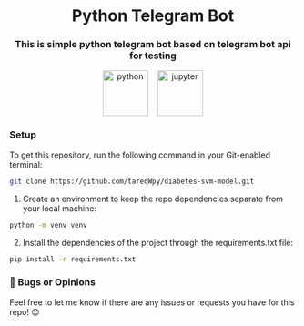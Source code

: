 <link rel="stylesheet" href="https://cdn.jsdelivr.net/gh/devicons/devicon@latest/devicon.min.css">
<h1 align="center">Python Telegram Bot</h1>
<h3 align="center">This is simple python telegram bot based on telegram bot api for testing</h3>

<p align="center" style="display:flex; gap:16px; justify-content:center; align-items:center">
<a href="https://www.python.org/" target="_blank"><img src="https://cdn.jsdelivr.net/gh/devicons/devicon@latest/icons/python/python-original-wordmark.svg" alt="python" width="80px" height="80px"/></a>
<a href="https://jupyter.org/" target="_blank">
<img src="https://cdn.jsdelivr.net/gh/devicons/devicon@latest/icons/jupyter/jupyter-original-wordmark.svg" alt="jupyter" width="80px" height="80px"/></a>
</p>

### Setup

To get this repository, run the following command in your Git-enabled terminal:

```bash
git clone https://github.com/tareqWpy/diabetes-svm-model.git
```

1. Create an environment to keep the repo dependencies separate from your local machine:

```bash
python -m venv venv
```

2. Install the dependencies of the project through the requirements.txt file:

```bash
pip install -r requirements.txt
```

### 🐞 Bugs or Opinions

Feel free to let me know if there are any issues or requests you have for this repo! 😊
